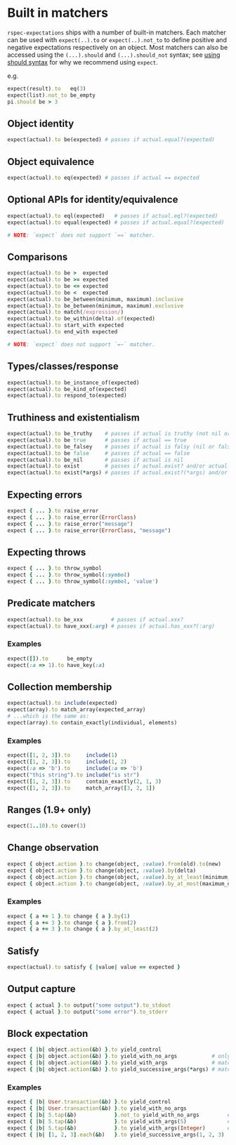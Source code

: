 # Built in matchers

`rspec-expectations` ships with a number of built-in matchers. Each matcher can be used
with `expect(..).to` or `expect(..).not_to` to define positive and negative expectations
respectively on an object. Most matchers can also be accessed using the `(...).should` and
`(...).should_not` syntax; see [using should syntax](https://github.com/rspec/rspec-expectations/blob/main/Should.md) for why we recommend using `expect`.

e.g.

```ruby
expect(result).to   eq(3)
expect(list).not_to be_empty
pi.should be > 3
```

## Object identity

```ruby
expect(actual).to be(expected) # passes if actual.equal?(expected)
```

## Object equivalence

```ruby
expect(actual).to eq(expected) # passes if actual == expected
```

## Optional APIs for identity/equivalence

```ruby
expect(actual).to eql(expected)   # passes if actual.eql?(expected)
expect(actual).to equal(expected) # passes if actual.equal?(expected)

# NOTE: `expect` does not support `==` matcher.
```

## Comparisons

```ruby
expect(actual).to be >  expected
expect(actual).to be >= expected
expect(actual).to be <= expected
expect(actual).to be <  expected
expect(actual).to be_between(minimum, maximum).inclusive
expect(actual).to be_between(minimum, maximum).exclusive
expect(actual).to match(/expression/)
expect(actual).to be_within(delta).of(expected)
expect(actual).to start_with expected
expect(actual).to end_with expected

# NOTE: `expect` does not support `=~` matcher.
```

## Types/classes/response

```ruby
expect(actual).to be_instance_of(expected)
expect(actual).to be_kind_of(expected)
expect(actual).to respond_to(expected)
```

## Truthiness and existentialism

```ruby
expect(actual).to be_truthy    # passes if actual is truthy (not nil or false)
expect(actual).to be true      # passes if actual == true
expect(actual).to be_falsey    # passes if actual is falsy (nil or false)
expect(actual).to be false     # passes if actual == false
expect(actual).to be_nil       # passes if actual is nil
expect(actual).to exist        # passes if actual.exist? and/or actual.exists? are truthy
expect(actual).to exist(*args) # passes if actual.exist?(*args) and/or actual.exists?(*args) are truthy
```

## Expecting errors

```ruby
expect { ... }.to raise_error
expect { ... }.to raise_error(ErrorClass)
expect { ... }.to raise_error("message")
expect { ... }.to raise_error(ErrorClass, "message")
```

## Expecting throws

```ruby
expect { ... }.to throw_symbol
expect { ... }.to throw_symbol(:symbol)
expect { ... }.to throw_symbol(:symbol, 'value')
```

## Predicate matchers

```ruby
expect(actual).to be_xxx         # passes if actual.xxx?
expect(actual).to have_xxx(:arg) # passes if actual.has_xxx?(:arg)
```

### Examples

```ruby
expect([]).to      be_empty
expect(:a => 1).to have_key(:a)
```

## Collection membership

```ruby
expect(actual).to include(expected)
expect(array).to match_array(expected_array)
# ...which is the same as:
expect(array).to contain_exactly(individual, elements)
```

### Examples

```ruby
expect([1, 2, 3]).to     include(1)
expect([1, 2, 3]).to     include(1, 2)
expect(:a => 'b').to     include(:a => 'b')
expect("this string").to include("is str")
expect([1, 2, 3]).to     contain_exactly(2, 1, 3)
expect([1, 2, 3]).to     match_array([3, 2, 1])
```

## Ranges (1.9+ only)

```ruby
expect(1..10).to cover(3)
```

## Change observation

```ruby
expect { object.action }.to change(object, :value).from(old).to(new)
expect { object.action }.to change(object, :value).by(delta)
expect { object.action }.to change(object, :value).by_at_least(minimum_delta)
expect { object.action }.to change(object, :value).by_at_most(maximum_delta)
```

### Examples

```ruby
expect { a += 1 }.to change { a }.by(1)
expect { a += 3 }.to change { a }.from(2)
expect { a += 3 }.to change { a }.by_at_least(2)
```

## Satisfy

```ruby
expect(actual).to satisfy { |value| value == expected }
```

## Output capture

```ruby
expect { actual }.to output("some output").to_stdout
expect { actual }.to output("some error").to_stderr
```

## Block expectation

```ruby
expect { |b| object.action(&b) }.to yield_control
expect { |b| object.action(&b) }.to yield_with_no_args           # only matches no args
expect { |b| object.action(&b) }.to yield_with_args              # matches any args
expect { |b| object.action(&b) }.to yield_successive_args(*args) # matches args against multiple yields
```

### Examples

```ruby
expect { |b| User.transaction(&b) }.to yield_control
expect { |b| User.transaction(&b) }.to yield_with_no_args
expect { |b| 5.tap(&b)            }.not_to yield_with_no_args         # because it yields with `5`
expect { |b| 5.tap(&b)            }.to yield_with_args(5)             # because 5 == 5
expect { |b| 5.tap(&b)            }.to yield_with_args(Integer)       # because Integer === 5
expect { |b| [1, 2, 3].each(&b)   }.to yield_successive_args(1, 2, 3)
```
